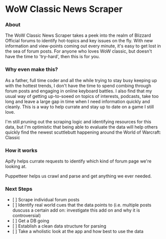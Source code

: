 <h1>WoW Classic News Scraper</h1>

<h3>About</h3>
<p>The WoW Classic News Scraper takes a peek into the realm of Blizzard Official forums to identify hot-topics and key issues on the fly. With new information and view-points coming out every minute, it's easy to get lost in the sea of forum posts. For anyone who loves WoW classic, but doesn't have the time to 'try-hard', then this is for you.</p>
<h3>Why even make this?</h3>
<p>As a father, full time coder and all the while trying to stay busy keeping up with the hottest trends, I don't have the time to spend combing through forum posts and engaging in online keyboard battles. I also find that my usual way of getting up-to-soeed on topics of interests, podcasts, take too long and leave a large gap in time when I need information quickly and cleanly. This is a way to help currate and stay up to date on a game I still love.</p>

<p>I'm still pruning out the scraping logic and identifying resources for this data, but I'm optimistic that being able to evaluate the data will help others quickly find the newest scuttlebutt happening around the World of Warcraft: Classic</p>

<h3>How it works</h3>
<p>Apify helps currate requests to identify which kind of forum page we're looking at.</p>
<p>Puppetteer helps us crawl and parse and get anything we ever needed.</p>

<h3>Next Steps</h3>
<ul>
<li>[ ] Scrape individual forum posts</li>
<li>[ ] Identify real world cues that the data points to (i.e. multiple posts duscuss a certain add on: investigate this add on and why it is controversial)</li>
<li>[ ] Get a DB going</li>
<li>[ ] Establish a clean data structure for parsing</li>
<li>[ ] Take a wholistic look at the app and how best to use the data</li>
</ul>
